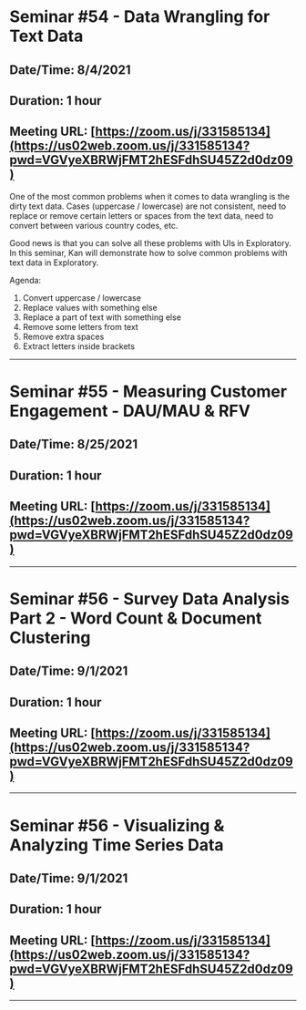 # Seminar #54 - Data Wrangling for Text Data
## Date/Time: 8/4/2021
## Duration: 1 hour
## Meeting URL: [https://zoom.us/j/331585134](https://us02web.zoom.us/j/331585134?pwd=VGVyeXBRWjFMT2hESFdhSU45Z2d0dz09)

One of the most common problems when it comes to data wrangling is the dirty text data. Cases (uppercase / lowercase) are not consistent, need to replace or remove certain letters or spaces from the text data, need to convert between various country codes, etc.

Good news is that you can solve all these problems with UIs in Exploratory. In this seminar, Kan will demonstrate how to solve common problems with text data in Exploratory.

Agenda:

1. Convert uppercase / lowercase
2. Replace values with something else
3. Replace a part of text with something else
4. Remove some letters from text
5. Remove extra spaces
6. Extract letters inside brackets



----

# Seminar #55 - Measuring Customer Engagement - DAU/MAU & RFV
## Date/Time: 8/25/2021
## Duration: 1 hour
## Meeting URL: [https://zoom.us/j/331585134](https://us02web.zoom.us/j/331585134?pwd=VGVyeXBRWjFMT2hESFdhSU45Z2d0dz09)


----

# Seminar #56 - Survey Data Analysis Part 2 - Word Count & Document Clustering
## Date/Time: 9/1/2021
## Duration: 1 hour
## Meeting URL: [https://zoom.us/j/331585134](https://us02web.zoom.us/j/331585134?pwd=VGVyeXBRWjFMT2hESFdhSU45Z2d0dz09)



----

# Seminar #56 - Visualizing & Analyzing Time Series Data
## Date/Time: 9/1/2021
## Duration: 1 hour
## Meeting URL: [https://zoom.us/j/331585134](https://us02web.zoom.us/j/331585134?pwd=VGVyeXBRWjFMT2hESFdhSU45Z2d0dz09)



----
